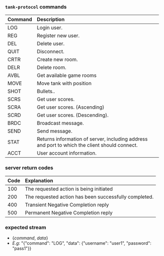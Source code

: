 ### `tank-protocol` commands 

| Command     | Description                       |
| :---------- | :-------------------------------- |
| LOG         | Login user. |
| REG         | Register new user. |
| DEL         | Delete user. |
| QUIT        | Disconnect. |
| CRTR        | Create new room. |
| DELR        | Delete room. |
| AVBL        |	Get available game rooms |
| MOVE        | Move tank with position |
| SHOT        | Bullets..           |
| SCRS        | Get user scores. |
| SCRA        | Get user scores. (Ascending) |
| SCRD        | Get user scores. (Descending). |
| BRDC        | Broadcast message. |
| SEND        | Send message. |
| STAT        | Returns information of server, including address and port to which the client should connect. |
| ACCT        | User account information. |

### server return codes

| Code     | Explanation                       |
| :---------- | :-------------------------------- |
| 100         | The requested action is being initiated |
| 200         | The requested action has been successfully completed. |
| 400         | Transient Negative Completion reply |
| 500         | Permanent Negative Completion reply |
### expected stream
*   {*command*, *data*}
*   *E.g*: "{"command": "LOG", "data": {"username": "user1", "password": "pass1"}}